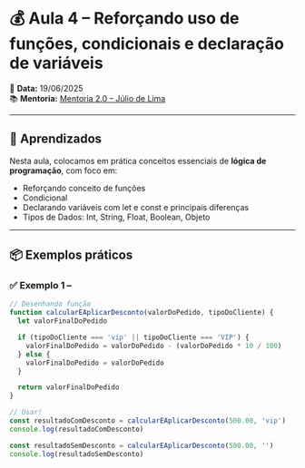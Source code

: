 # 💰 Aula 4 – Reforçando uso de funções, condicionais e declaração de variáveis
📅 **Data:** 19/06/2025  
📚 **Mentoria:** [Mentoria 2.0 – Júlio de Lima](https://mentoria.juliodelima.com.br/)

---

## 🧠 Aprendizados

Nesta aula, colocamos em prática conceitos essenciais de **lógica de programação**, com foco em:

- Reforçando conceito de funções
- Condicional
- Declarando variáveis com let e const e principais diferenças
- Tipos de Dados: Int, String, Float, Boolean, Objeto


---

## 📦 Exemplos práticos

### ✅ Exemplo 1 – 

```javascript
// Desenhando função
function calcularEAplicarDesconto(valorDoPedido, tipoDoCliente) {
  let valorFinalDoPedido

  if (tipoDoCliente === 'vip' || tipoDoCliente === 'VIP') {
    valorFinalDoPedido = valorDoPedido - (valorDoPedido * 10 / 100)
  } else {
    valorFinalDoPedido = valorDoPedido
  }

  return valorFinalDoPedido
}

// Usar!
const resultadoComDesconto = calcularEAplicarDesconto(500.00, 'vip')
console.log(resultadoComDesconto)

const resultadoSemDesconto = calcularEAplicarDesconto(500.00, '')
console.log(resultadoSemDesconto)

```
